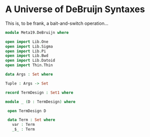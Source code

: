 # A Universe of DeBruijn Syntaxes

This is, to be frank, a bait-and-switch operation...

```agda
module Meta19.DeBruijn where

open import Lib.One
open import Lib.Sigma
open import Lib.Pi
open import Lib.Bwd
open import Lib.Datoid
open import Thin.Thin
```

```agda
data Args : Set where

Tuple : Args -> Set
```

```agda
record TermDesign : Set1 where
```

```agda
module _ (D : TermDesign) where

 open TermDesign D

 data Term : Set where
   var : Term
   _$_ : Term
```
